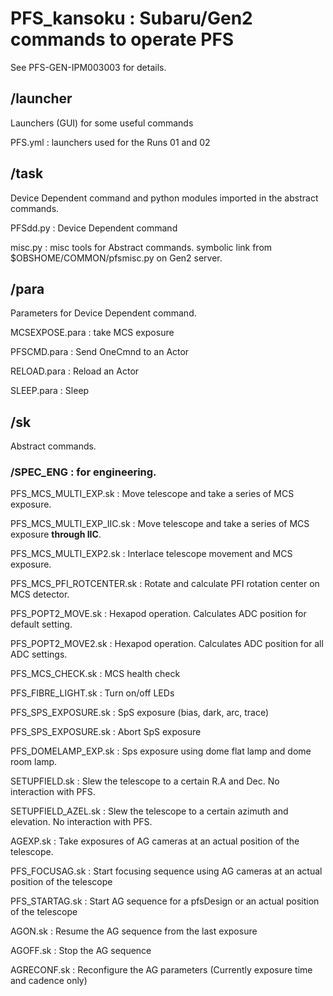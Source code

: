 # PFS_kansoku : Subaru/Gen2 commands to operate PFS

See PFS-GEN-IPM003003 for details.

## /launcher

Launchers (GUI) for some useful commands

PFS.yml
: launchers used for the Runs 01 and 02

## /task 

Device Dependent command and python modules imported in the abstract commands.

PFSdd.py
: Device Dependent command

misc.py
: misc tools for Abstract commands. symbolic link from $OBSHOME/COMMON/pfsmisc.py on Gen2 server.

## /para

Parameters for Device Dependent command.

MCSEXPOSE.para
: take MCS exposure

PFSCMD.para
: Send OneCmnd to an Actor

RELOAD.para
: Reload an Actor

SLEEP.para
: Sleep

## /sk

Abstract commands.

### /SPEC_ENG : for engineering.

PFS_MCS_MULTI_EXP.sk
: Move telescope and take a series of MCS exposure.

PFS_MCS_MULTI_EXP_IIC.sk
: Move telescope and take a series of MCS exposure **through IIC**.

PFS_MCS_MULTI_EXP2.sk
: Interlace telescope movement and MCS exposure.

PFS_MCS_PFI_ROTCENTER.sk
: Rotate and calculate PFI rotation center on MCS detector.

PFS_POPT2_MOVE.sk
: Hexapod operation. Calculates ADC position for default setting.

PFS_POPT2_MOVE2.sk
: Hexapod operation. Calculates ADC position for all ADC settings.

PFS_MCS_CHECK.sk
: MCS health check

PFS_FIBRE_LIGHT.sk
: Turn on/off LEDs

PFS_SPS_EXPOSURE.sk
: SpS exposure (bias, dark, arc, trace)

PFS_SPS_EXPOSURE.sk
: Abort SpS exposure

PFS_DOMELAMP_EXP.sk
: Sps exposure using dome flat lamp and dome room lamp.

SETUPFIELD.sk
: Slew the telescope to a certain R.A and Dec. No interaction with PFS.

SETUPFIELD_AZEL.sk
: Slew the telescope to a certain azimuth and elevation. No interaction with PFS.

AGEXP.sk
: Take exposures of AG cameras at an actual position of the telescope.

PFS_FOCUSAG.sk
: Start focusing sequence using AG cameras at an actual position of the telescope

PFS_STARTAG.sk
: Start AG sequence for a pfsDesign or an actual position of the telescope

AGON.sk
: Resume the AG sequence from the last exposure

AGOFF.sk
: Stop the AG sequence

AGRECONF.sk
: Reconfigure the AG parameters (Currently exposure time and cadence only)
